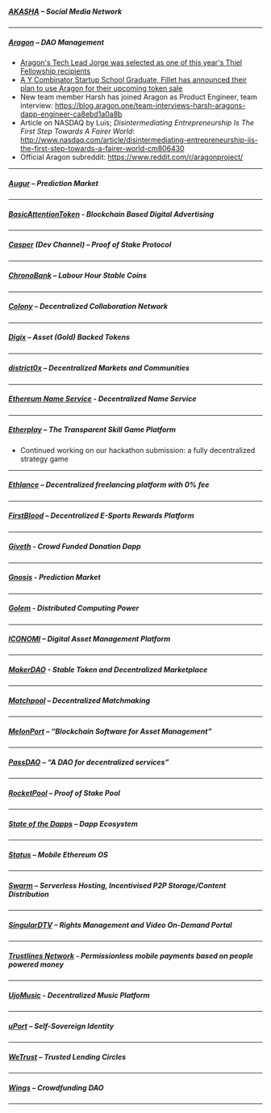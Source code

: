 
##### [AKASHA](http://akasha.world/) – Social Media Network


---
##### [Aragon](http://aragon.one/) – DAO Management
- [Aragon's Tech Lead Jorge was selected as one of this year's Thiel Fellowship recipients](http://www.businesswire.com/news/home/20170616005607/en)
- [A Y Combinator Startup School Graduate, Fillet has announced their plan to use Aragon for their upcoming token sale](http://blog.getfillet.com/index.php/en/2017/06/16/graduate-of-yc-startup-school-2017-announces-ico-on-the-aragon-network/)
- New team member Harsh has joined Aragon as Product Engineer, team interview: https://blog.aragon.one/team-interviews-harsh-aragons-dapp-engineer-ca8ebd1a0a8b
- Article on NASDAQ by Luis; *Disintermediating Entrepreneurship Is The First Step Towards A Fairer World*: http://www.nasdaq.com/article/disintermediating-entrepreneurship-iis-the-first-step-towards-a-fairer-world-cm806430
- Official Aragon subreddit: https://www.reddit.com/r/aragonproject/

---
##### [Augur](https://augur.net/) – Prediction Market


---
##### [BasicAttentionToken](https://basicattentiontoken.org/) - Blockchain Based Digital Advertising


---  
##### [Casper](https://blog.ethereum.org/2015/08/01/introducing-casper-friendly-ghost/) (Dev Channel) – Proof of Stake Protocol

---
##### [ChronoBank](http://chronobank.io/) – Labour Hour Stable Coins


---
##### [Colony](http://colony.io/) – Decentralized Collaboration Network

---
##### [Digix](https://digix.io/) – Asset (Gold) Backed Tokens

---
##### [district0x](https://district0x.io/) – Decentralized Markets and Communities

---
##### [Ethereum Name Service](https://ens.codetract.io) - Decentralized Name Service


---
##### [Etherplay](http://etherplay.io) – The Transparent Skill Game Platform
- Continued working on our  hackathon submission: a fully decentralized strategy game

---
##### [Ethlance](http://ethlance.com/) – Decentralized freelancing platform with 0% fee


---
##### [FirstBlood](https://firstblood.io/) – Decentralized E-Sports Rewards Platform

---
##### [Giveth](http://www.giveth.io/) - Crowd Funded Donation Dapp


---
##### [Gnosis](https://gnosis.pm/) - Prediction Market


---  
##### [Golem](https://golem.network/) - Distributed Computing Power


---
##### [ICONOMI](https://iconomi.net/) – Digital Asset Management Platform

---
##### [MakerDAO](http://makerdao.com/) - Stable Token and Decentralized Marketplace


---
##### [Matchpool](http://matchpool.co/) – Decentralized Matchmaking


---
##### [MelonPort](https://melonport.com/) – “Blockchain Software for Asset Management”


---
##### [PassDAO](https://forum.passdao.org/) – “A DAO for decentralized services”


  ---
##### [RocketPool](http://www.rocketpool.net/) – Proof of Stake Pool


---
##### [State of the Dapps](https://dapps.ethercasts.com/) – Dapp Ecosystem


---
##### [Status](http://status.im/) – Mobile Ethereum OS

---
##### [Swarm](http://swarm-gateways.net/bzz:/theswarm.eth/) – Serverless Hosting, Incentivised P2P Storage/Content Distribution


---
##### [SingularDTV](https://singulardtv.com/) – Rights Management and Video On-Demand Portal


---
##### [Trustlines Network](http://trustlines.network) - Permissionless mobile payments based on people powered money


---
##### [UjoMusic](https://ujomusic.com/) - Decentralized Music Platform


---  
##### [uPort](https://www.uport.me/) – Self-Sovereign Identity

---
##### [WeTrust](https://www.wetrust.io/) – Trusted Lending Circles


---
##### [Wings](https://wings.ai/) – Crowdfunding DAO


---

